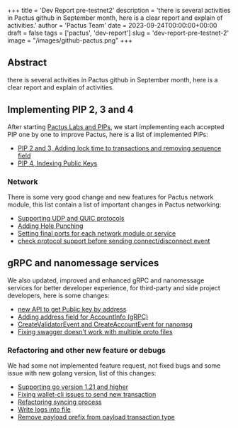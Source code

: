 +++
title = 'Dev Report pre-testnet2'
description = 'there is several activities in Pactus github in September month, here is a clear report and explain of activities.'
author = 'Pactus Team'
date = 2023-09-24T00:00:00+00:00
draft = false
tags = ['pactus', 'dev-report']
slug = 'dev-report-pre-testnet-2'
image = "/images/github-pactus.png"
+++

## Abstract

there is several activities in Pactus github in September month, here is a clear report and explain of activities.

## Implementing PIP 2, 3 and 4

After starting [Pactus Labs and PIPs](https://pactus.org/2023/09/04/introduction-to-pips.html),
we start implementing each accepted PIP one by one to improve Pactus, here is a list of implemented PIPs:

- [PIP 2 and 3, Adding lock time to transactions and removing sequence field](https://github.com/pactus-project/pactus/pull/699)
- [PIP 4, Indexing Public Keys](https://github.com/pactus-project/pactus/pull/671)

### Network

There is some very good change and new features for Pactus network module,
this list contain a list of important changes in Pactus networking:

- [Supporting UDP and QUIC protocols](https://github.com/pactus-project/pactus/pull/672)
- [Adding Hole Punching](https://github.com/pactus-project/pactus/pull/697)
- [Setting final ports for each network module or service](https://github.com/pactus-project/pactus/pull/689)
- [check protocol support before sending connect/disconnect event](https://github.com/pactus-project/pactus/pull/683)

## gRPC and nanomessage services

We also updated, improved and enhanced gRPC and nanomessage services for better developer experience,
for third-party and side project developers, here is some changes:

- [new API to get Public key by address](https://github.com/pactus-project/pactus/pull/704)
- [Adding address field for AccountInfo (gRPC)](https://github.com/pactus-project/pactus/pull/703)
- [CreateValidatorEvent and CreateAccountEvent for nanomsg](https://github.com/pactus-project/pactus/pull/702)
- [Fixing swagger doesn't work with multiple proto files](https://github.com/pactus-project/pactus/pull/687)

### Refactoring and other new feature or debugs

We had some not implemented feature request, not fixed bugs and some issue with new golang version,
list of this changes:

- [Supporting go version 1.21 and higher](https://github.com/pactus-project/pactus/pull/692)
- [Fixing wallet-cli issues to send new transaction](https://github.com/pactus-project/pactus/pull/686)
- [Refactoring syncing process](https://github.com/pactus-project/pactus/pull/676)
- [Write logs into file](https://github.com/pactus-project/pactus/pull/673)
- [Remove payload prefix from payload transaction type](https://github.com/pactus-project/pactus/pull/669)
